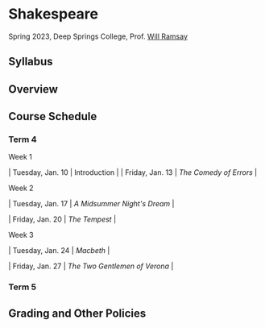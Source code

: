 # Shakespeare

Spring 2023, Deep Springs College, Prof. [Will Ramsay](https://willramsay.github.io)

## Syllabus

## Overview

## Course Schedule

### Term 4

Week 1

| Tuesday, Jan. 10 | Introduction |
| Friday, Jan. 13 | *The Comedy of Errors* |

Week 2

| Tuesday, Jan. 17 | *A Midsummer Night's Dream* |

| Friday, Jan. 20 | *The Tempest* |

Week 3

| Tuesday, Jan. 24 | *Macbeth* |

| Friday, Jan. 27 | *The Two Gentlemen of Verona* |

### Term 5

## Grading and Other Policies

